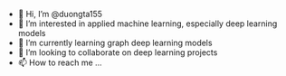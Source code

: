 - 👋 Hi, I’m @duongta155
- 👀 I’m interested in applied machine learning, especially deep learning models
- 🌱 I’m currently learning graph deep learning models
- 💞️ I’m looking to collaborate on deep learning projects
- 📫 How to reach me ...

<!---
duongta155/duongta155 is a ✨ special ✨ repository because its `README.md` (this file) appears on your GitHub profile.
You can click the Preview link to take a look at your changes.
--->
